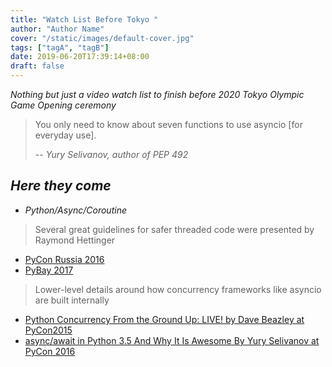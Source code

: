 ```yaml
---
title: "Watch List Before Tokyo "
author: "Author Name"
cover: "/static/images/default-cover.jpg"
tags: ["tagA", "tagB"]
date: 2019-06-20T17:39:14+08:00
draft: false
---
```

*Nothing but just a video watch list to finish before 2020 Tokyo Olympic Game Opening ceremony*

> You only need to know about seven functions to use asyncio [for everyday use].
>
> -- <cite>Yury Selivanov, author of PEP 492</cite>

<!--more-->

## *Here they come*

+ *Python/Async/Coroutine*

> Several great guidelines for safer threaded code were presented by Raymond Hettinger
- [PyCon Russia 2016](https://www.youtube.com/watch?v=Bv25Dwe84g0&feature=youtu.be)   
- [PyBay 2017](https://www.youtube.com/watch?v=9zinZmE3Ogk&feature=youtu.be)

> Lower-level details around how concurrency frameworks like asyncio are built internally
- [Python Concurrency From the Ground Up: LIVE! by Dave Beazley at PyCon2015](https://www.youtube.com/watch?v=MCs5OvhV9S4&feature=youtu.be)
- [async/await in Python 3.5 And Why It Is Awesome By Yury Selivanov at PyCon 2016](https://www.youtube.com/watch?v=m28fiN9y_r8&feature=youtu.be)